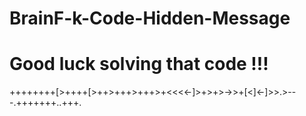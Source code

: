 # BrainF-k-Code-Hidden-Message



# Good luck solving that code !!!


++++++++[>++++[>++>+++>+++>+<<<<-]>+>+>->>+[<]<-]>>.>---.+++++++..+++.
